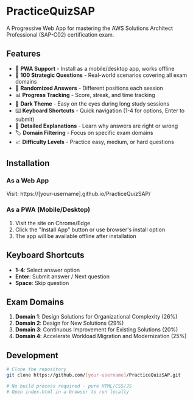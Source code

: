 # PracticeQuizSAP

A Progressive Web App for mastering the AWS Solutions Architect Professional (SAP-C02) certification exam.

## Features

- 📱 **PWA Support** - Install as a mobile/desktop app, works offline
- 🎯 **100 Strategic Questions** - Real-world scenarios covering all exam domains
- 🔄 **Randomized Answers** - Different positions each session
- 📊 **Progress Tracking** - Score, streak, and time tracking
- 🎨 **Dark Theme** - Easy on the eyes during long study sessions
- ⌨️ **Keyboard Shortcuts** - Quick navigation (1-4 for options, Enter to submit)
- 📝 **Detailed Explanations** - Learn why answers are right or wrong
- 🏷️ **Domain Filtering** - Focus on specific exam domains
- 📈 **Difficulty Levels** - Practice easy, medium, or hard questions

## Installation

### As a Web App
Visit: https://[your-username].github.io/PracticeQuizSAP/

### As a PWA (Mobile/Desktop)
1. Visit the site on Chrome/Edge
2. Click the "Install App" button or use browser's install option
3. The app will be available offline after installation

## Keyboard Shortcuts

- **1-4**: Select answer option
- **Enter**: Submit answer / Next question
- **Space**: Skip question

## Exam Domains

1. **Domain 1**: Design Solutions for Organizational Complexity (26%)
2. **Domain 2**: Design for New Solutions (29%)
3. **Domain 3**: Continuous Improvement for Existing Solutions (20%)
4. **Domain 4**: Accelerate Workload Migration and Modernization (25%)

## Development

```bash
# Clone the repository
git clone https://github.com/[your-username]/PracticeQuizSAP.git

# No build process required - pure HTML/CSS/JS
# Open index.html in a browser to run locally
